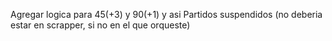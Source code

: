 Agregar logica para 45(+3) y 90(+1) y asi
Partidos suspendidos (no deberia estar en scrapper, si no en el que orqueste)
